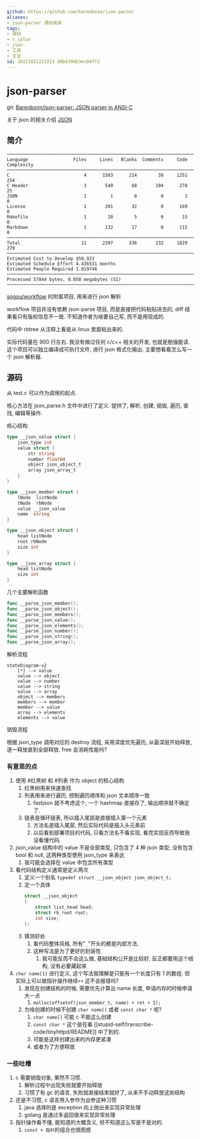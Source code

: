 ```yaml
---
github: https://github.com/barenboim/json-parser
aliases:
- json-parser 源码阅读
tags:
- 源码
- c_cplus
- json
- 工具
- 文法
id: 20221012213213_08b639db3ec84ff2
---
```


# json-parser

git: [Barenboim/json-parser: JSON parser in ANSI-C](https://github.com/barenboim/json-parser)

关于 json 的相关介绍 [JSON](https://www.json.org/json-en.html)

## 简介

```
───────────────────────────────────────────────────────────────────────────────
Language                 Files     Lines   Blanks  Comments     Code Complexity
───────────────────────────────────────────────────────────────────────────────
C                            4      1503      214        38     1251        254
C Header                     3       540       68       194      278         25
JSON                         1         1        0         0        1          0
License                      1       201       32         0      169          0
Makefile                     1        20        5         0       15          0
Markdown                     1       132       17         0      115          0
───────────────────────────────────────────────────────────────────────────────
Total                       11      2397      336       232     1829        279
───────────────────────────────────────────────────────────────────────────────
Estimated Cost to Develop $50,923
Estimated Schedule Effort 4.436531 months
Estimated People Required 1.019746
───────────────────────────────────────────────────────────────────────────────
Processed 57844 bytes, 0.058 megabytes (SI)
───────────────────────────────────────────────────────────────────────────────
```

[sogou/workflow](https://github.com/sogou/workflow) 的附属项目, 用来进行 json 解析

workflow 项目并没有依赖 json-parse 项目, 而是直接把代码粘贴进去的, diff 结果看只有版权信息不一致. 不知道作者为啥要自己写, 而不是用现成的.

代码中 rbtree 从注释上看是从 linux 里面粘出来的.

实际代码量在 900 行左右. 我没有做过任何 c/c++ 相关的开发, 也就是勉强能读. 这个项目可以独立编译成可执行文件, 进行 json 格式化输出. 主要想看看怎么写一个 json 解析器.

## 源码

从 test.c 可以作为调用的起点.

核心方法在 json_parse.h 文件中进行了定义. 提供了, 解析, 创建, 销毁, 遍历, 查找, 编辑等操作.

核心结构
```go
type __json_value struct {
    json_type int
    value struct {
        str string
        number float64
        object json_object_t
        array json_array_t
    }
}

type __json_member struct {
    lNode  listNode
    tNode  rbNode
    value __json_value
    name  string
}

type __json_object struct {
    head listNode
    root rbNode
    size int
}

type __json_array struct {
    head listNode
    size int
}
```

几个主要解析函数
```go
func __parse_json_member(); 
func __parse_json_object(); 
func __parse_json_members(); 
func __parse_json_value(); 
func __parse_json_elements();
func __parse_json_number();
func __parse_json_string();
func __parse_json_array();
```

解析流程
```mermaid
stateDiagram-v2
    [*] --> value
    value --> object
    value --> number
    value --> string
    value --> array
    object --> members
    members --> member
    member --> value
    array --> elements
    elements --> value
```

销毁流程

根据 json_type 调用对应的 destroy 流程, 采用深度优先遍历, 从最深层开始释放, 逐一释放直到全部释放. free 会消耗性能吗?

### 有意思的点

1. 使用 #红黑树 和 #列表 作为 object 的核心结构
    1. 红黑树用来快速查找
    2. 列表用来进行遍历, 控制遍历顺序和 json 文本顺序一致
        1. fastjson 就不考虑这个, 一个 hashmap 直接存了, 输出顺序就不确定了.
    3. 链表是循环链表, 所以插入尾部是直接插入第一个元素
        1. 方法名是插入尾部, 然后实际代码是插入头元素前
        2. 以后看到部署项目的代码, 只看方法名不看实现, 看完实现反而导致我没看懂代码.
2. json_value 结构中的 value 不是全部类型, 只包含了 4 种 json 类型; 没有包含 bool 和 null, 这两种类型使用 json_type 来表达
    1. 我可能会选择在 value 中包含所有类型
3. 看代码结构定义通常是定义两次
    1. 定义一个别名 `typedef struct __json_object json_object_t;`
    2. 定一个具体
        ```c
        struct __json_object
        {
        	struct list_head head;
        	struct rb_root root;
        	int size;
        };
        ```
    3. 猜测好处
        1. 看代码整体风格, 所有"`_`"开头的都是内部方法.
        2. 这种写法是为了更好的封装性
            1. 我可能反而不会这么做, 基础结构公开是比较好, 反正都要用这个结构, 没有必要藏起来
4. `char name[1]` 进行定义, 这个写法我理解是只能有一个长度只有 1 的数组. 但实际上可以做指针操作继续`++` 这不会报错吗?
    1. 发现在创建结构的时候, 需要优先计算出 name 长度, 申请内存的时候申请大一点
        1. `malloc(offsetof(json_member_t, name) + ret + 1);`
    2. 为啥创建的时候不创建 `char name[]` 或者 `const char *` 呢?
        1. `char name[]` 可能 c 不能这么创建
        2. `const char *` 这个是在看 [[stupid-self/transcribe-code/tinyhttpd/README]] 中了到的.
        3. 可能是这样创建出来的内存更紧凑
        4. 或者为了方便释放

### 一些吐槽

1. c 需要销毁对象, 果然不习惯.
    1. 解析过程中出现失败就要开始释放
    2. 习惯了有 gc 的语言, 失败就直接结束就好了, 从来不手动释放这些结构
2. 还是不习惯, c 语言用入参作为出参这种习惯
    1. java 选择的是 exception 向上抛出来实现异常处理
    2. golang 是通过多返回值来实现异常处理
3. 指针操作看不懂, 能知道的大概含义, 但不知道这么写是不是对的. 
    1. `const + 指针`的组合也很困惑
